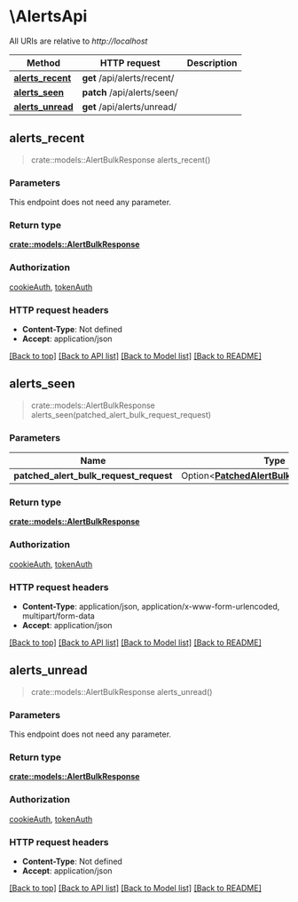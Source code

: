 # \AlertsApi

All URIs are relative to *http://localhost*

Method | HTTP request | Description
------------- | ------------- | -------------
[**alerts_recent**](AlertsApi.md#alerts_recent) | **get** /api/alerts/recent/ | 
[**alerts_seen**](AlertsApi.md#alerts_seen) | **patch** /api/alerts/seen/ | 
[**alerts_unread**](AlertsApi.md#alerts_unread) | **get** /api/alerts/unread/ | 



## alerts_recent

> crate::models::AlertBulkResponse alerts_recent()


### Parameters

This endpoint does not need any parameter.

### Return type

[**crate::models::AlertBulkResponse**](AlertBulkResponse.md)

### Authorization

[cookieAuth](../README.md#cookieAuth), [tokenAuth](../README.md#tokenAuth)

### HTTP request headers

- **Content-Type**: Not defined
- **Accept**: application/json

[[Back to top]](#) [[Back to API list]](../README.md#documentation-for-api-endpoints) [[Back to Model list]](../README.md#documentation-for-models) [[Back to README]](../README.md)


## alerts_seen

> crate::models::AlertBulkResponse alerts_seen(patched_alert_bulk_request_request)


### Parameters


Name | Type | Description  | Required | Notes
------------- | ------------- | ------------- | ------------- | -------------
**patched_alert_bulk_request_request** | Option<[**PatchedAlertBulkRequestRequest**](PatchedAlertBulkRequestRequest.md)> |  |  |

### Return type

[**crate::models::AlertBulkResponse**](AlertBulkResponse.md)

### Authorization

[cookieAuth](../README.md#cookieAuth), [tokenAuth](../README.md#tokenAuth)

### HTTP request headers

- **Content-Type**: application/json, application/x-www-form-urlencoded, multipart/form-data
- **Accept**: application/json

[[Back to top]](#) [[Back to API list]](../README.md#documentation-for-api-endpoints) [[Back to Model list]](../README.md#documentation-for-models) [[Back to README]](../README.md)


## alerts_unread

> crate::models::AlertBulkResponse alerts_unread()


### Parameters

This endpoint does not need any parameter.

### Return type

[**crate::models::AlertBulkResponse**](AlertBulkResponse.md)

### Authorization

[cookieAuth](../README.md#cookieAuth), [tokenAuth](../README.md#tokenAuth)

### HTTP request headers

- **Content-Type**: Not defined
- **Accept**: application/json

[[Back to top]](#) [[Back to API list]](../README.md#documentation-for-api-endpoints) [[Back to Model list]](../README.md#documentation-for-models) [[Back to README]](../README.md)

